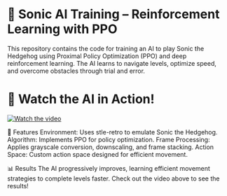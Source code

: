 # 🦔 Sonic AI Training – Reinforcement Learning with PPO
This repository contains the code for training an AI to play Sonic the Hedgehog using Proximal Policy Optimization (PPO) and deep reinforcement learning. The AI learns to navigate levels, optimize speed, and overcome obstacles through trial and error.

# 🎥 Watch the AI in Action!
[![Watch the video](https://img.youtube.com/vi/4mnWYvOmSmo/maxresdefault.jpg)](https://www.youtube.com/watch?v=4mnWYvOmSmo)

🚀 Features
Environment: Uses stle-retro to emulate Sonic the Hedgehog.
Algorithm: Implements PPO for policy optimization.
Frame Processing: Applies grayscale conversion, downscaling, and frame stacking.
Action Space: Custom action space designed for efficient movement.

📊 Results
The AI progressively improves, learning efficient movement strategies to complete levels faster. Check out the video above to see the results!
